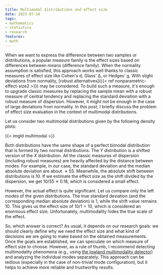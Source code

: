 ```yaml
---
title: Multimodal distributions and effect size
date: 2023-07-18
tags:
- mathematics
- statistics
- research
features:
- math
---
```


When we want to express the difference between two samples or distributions,
  a popular measure family is the effect sizes based on differences between means (difference family).
When the normality assumption is satisfied, this approach works well thanks to classic measures of effect size
  like Cohen's d, Glass' Δ, or Hedges' g.
With slight deviations from normality, [robust alternatives]({{< ref nonparametric-effect-size2 >}}) may be considered.
To build such a measure, it's enough to upgrade classic measures by
  replacing the sample mean with a robust measure of central tendency and
  replacing the standard deviation with a robust measure of dispersion.
However, it might not be enough in the case of large deviations from normality.
In this post, I briefly discuss the problem of effect size evaluation in the context of multimodal distributions.

<!--more-->

Let us consider two multimodal distributions given by the following density plots:

{{< imgld multimodal >}}

Both distributions have the same shape of a perfect bimodal distribution that is formed by two normal distributions.
The $Y$ distribution is a shifted version of the $X$ distribution.
All the classic measures of dispersion (including robust measures) are heavily affected by the distance between modes.
For example, in our case, the standard deviation and the median absolute deviation are about $\approx 55$.
Meanwhile, the absolute shift between distributions is $10$.
If we estimate the effect size as the shift divided by the dispersion, we get $10 / 55 \approx 0.18$,
  which is considered a small effect.

However, the actual effect is quite significant.
Let us compare only the left modes of the given distributions.
The true standard deviation (and the corresponding median absolute deviation) is $1$,
  while the shift value remains $10$.
This gives us the effect size of $10 / 1 = 10$, which is considered an enormous effect size.
Unfortunately, multimodality hides the true scale of the effect.

So, which answer is correct?
As usual, it depends on our research goals: we should clearly define why we need the effect size
  and what kind of decisions we are going to make based on the obtained measurements.
Once the goals are established, we can speculate on which measure of effect size to choose.
However, as a rule of thumb, I recommend detecting multimodality phenomena
  (e.g., using [the lowland multimodality detector](lowland-multimodality-detection))
  and analyzing the individual modes separately.
This approach can be tedious (especially in the case of non-trivial mode configuration),
  but it helps to achieve more reliable and trustworthy results.
